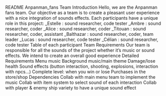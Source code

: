 README Anpanman_fans 
Team Introduction
Hello, we are the Anpanman fans team. Our objective as a team is to create a pleasant user experience with a nice integration of sounds effects. Each participants have a unique role in this project:
_Estelle : sound researcher, code tester
_Ambre : sound researcher, coder
_Alice : sound researcher, coder
_Titouan : sound researcher, coder, assistant
_Balthazar : sound researcher, coder, team leader
_Lucas : sound researcher, code tester
_Célian : sound researcher, code tester
Table of each participant
Team Requirements
Our team is responsible for all the sounds of the project whether it’s music or sound effects. We intend to create an overall good experience
Detailed Requirements
Menu music
Background music/main theme
Damage/lose health 
Sound effects (button interaction, shooting, explosions, interaction with npcs…)
Complete level: when you win or lose 
Purchases in the store/shop
Dependencies
Collab with main menu team to implement the music
Collab with item system to select sound of each interaction
Collab with player & enemy ship variety to have a unique sound effect


